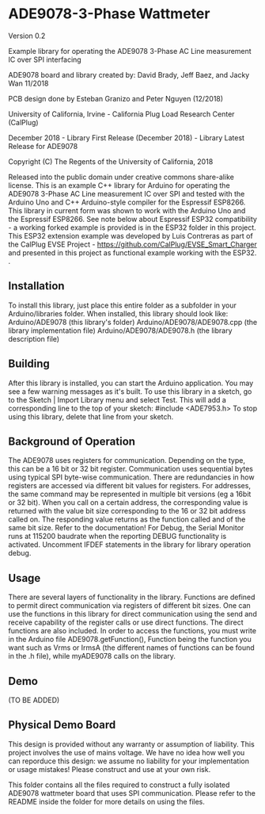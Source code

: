 # ADE9078-3-Phase Wattmeter

Version 0.2

Example library for operating the ADE9078 3-Phase AC Line measurement IC over SPI interfacing


ADE9078 board and library created by: David Brady, Jeff Baez, and Jacky Wan 11/2018

PCB design done by Esteban Granizo and Peter Nguyen (12/2018)

University of California, Irvine - California Plug Load Research Center (CalPlug)

December 2018 - Library First Release
(December 2018) - Library Latest Release for ADE9078

Copyright (C) The Regents of the University of California, 2018

Released into the public domain under creative commons share-alike license. This is an example C++ library for Arduino for operating the ADE9078 3-Phase AC Line measurement IC over SPI and tested with the Arduino Uno and C++ Arduino-style compiler for the Espressif ESP8266. This library in current form was shown to work with the Arduino Uno and the Espressif ESP8266.  See note below about Espressif ESP32 compatibility - a working forked example is provided is in the ESP32 folder in this project.  This ESP32 extension example was developed by Luis Contreras as part of the CalPlug EVSE Project - https://github.com/CalPlug/EVSE_Smart_Charger and presented in this project as functional example working with the ESP32.
.  

Installation
--------------------------------------------------------------------------------

To install this library, just place this entire folder as a subfolder in your
Arduino/libraries folder.
When installed, this library should look like:
Arduino/ADE9078              (this library's folder)
Arduino/ADE9078/ADE9078.cpp     (the library implementation file)
Arduino/ADE9078/ADE9078.h       (the library description file)

Building
--------------------------------------------------------------------------------

After this library is installed, you can start the Arduino application.
You may see a few warning messages as it's built.
To use this library in a sketch, go to the Sketch | Import Library menu and select Test. This will add a corresponding line to the top of your sketch: #include <ADE7953.h>
To stop using this library, delete that line from your sketch.

Background of Operation
--------------------------------------------------------------------------------

The ADE9078 uses registers for communication.  Depending on the type, this can be a 16 bit or 32 bit register.  Communication uses sequential bytes using typical SPI byte-wise communication.  There are redundancies in how registers are accessed via different bit values for registers.  For addresses, the same command may be represented in multiple bit versions (eg a 16bit or 32 bit). When you call on a certain address, the corresponding value is returned with the value bit size corresponding to the 16 or 32 bit address called on. The responding value returns as the function called and of the same bit size.  Refer to the documentation!  For Debug, the Serial Monitor runs at 115200 baudrate when the reporting DEBUG functionality is activated.  Uncomment IFDEF statements in the library for library operation debug.

Usage
--------------------------------------------------------------------------------

There are several layers of functionality in the library.  Functions are defined to permit direct communication via registers of different bit sizes.  One can use the functions in this library for direct communication using the send and receive capability of the register calls or use direct functions.  The direct functions are also included. In order to access the functions, you must write in the Arduino file ADE9078.getFunction(), Function being the function you want such as Vrms or IrmsA (the different names of functions can be found in the .h file), while myADE9078 calls on the library.

Demo
--------------------------------------------------------------------------------
(TO BE ADDED)

Physical Demo Board
----------
This design is provided without any warranty or assumption of liability.  This project involves the use of mains voltage.  We have no idea how well you can reporduce this design: we assume no liability for your implementation or usage mistakes! Please construct and use at your own risk.

This folder contains all the files required to construct a fully isolated ADE9078 wattmeter board that uses SPI communication. Please refer to the README inside the folder for more details on using the files.
